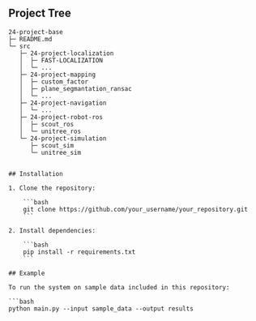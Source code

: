 ## Project Tree
```
24-project-base
├─ README.md
└─ src
   ├─ 24-project-localization
   │  ├─ FAST-LOCALIZATION
   │  └─ ...
   ├─ 24-project-mapping
   │  ├─ custom_factor
   │  ├─ plane_segmantation_ransac
   │  └─ ...
   ├─ 24-project-navigation
   │  └─ ...
   ├─ 24-project-robot-ros
   │  ├─ scout_ros
   │  └─ unitree_ros
   └─ 24-project-simulation
      ├─ scout_sim
      └─ unitree_sim


## Installation

1. Clone the repository:

    ```bash
    git clone https://github.com/your_username/your_repository.git
    ```

2. Install dependencies:

    ```bash
    pip install -r requirements.txt
    ```

## Example

To run the system on sample data included in this repository:

```bash
python main.py --input sample_data --output results

